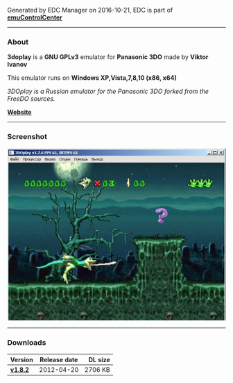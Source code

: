 Generated by EDC Manager on 2016-10-21, EDC is part of [**emuControlCenter**](https://github.com/PhoenixInteractiveNL/emuControlCenter/wiki)
***
### About
**3doplay** is a **GNU GPLv3** emulator for **Panasonic 3DO** made by **Viktor Ivanov**

This emulator runs on **Windows XP,Vista,7,8,10 (x86, x64)**

_3DOplay is a Russian emulator for the Panasonic 3DO forked from the FreeDO sources._

[**Website**](https://code.google.com/archive/p/3doplay/)
***
### Screenshot
![](https://raw.githubusercontent.com/PhoenixInteractiveNL/edc-masterhook/master/downloadhooks/3doplay/3doplay_screen.jpg)
***
### Downloads
| Version | Release date  | DL size    |
|:--------|:-------------:|-----------:|
| [**v1.8.2**](https://github.com/PhoenixInteractiveNL/edc-repo0001/raw/master/3doplay/1.8.2.7z) | 2012-04-20 | 2706 KB |

